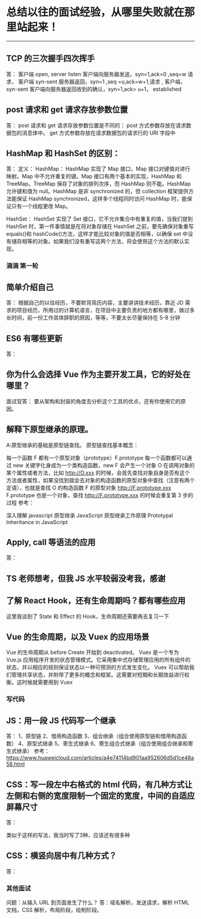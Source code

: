 # 总结以往的面试经验，从哪里失败就在那里站起来！

<hr>

## TCP 的三次握手四次挥手

答：
客户端 open, server listen
客户端向服务器发送，syn=1,ack=0 ,seq=w 请求， 客户端 syn-sent
服务器返回，syn=1 ,seq =u,ack=w+1,请求 , 客户端，syn-sent
客户端向服务器返回收到的确认，syn=1,ack= u+1， established

## post 请求和 get 请求存放参数位置

答：
post 请求和 get 请求存放参数位置是不同的：
post 方式参数存放在请求数据包的消息体中。 get 方式参数存放在请求数据包的请求行的 URI 字段中

## HashMap 和 HashSet 的区别：

答：
定义：
HashMap： HashMap 实现了 Map 接口，Map 接口对键值对进行映射。Map 中不允许重复的键。Map 接口有两个基本的实现，HashMap 和 TreeMap。TreeMap 保存了对象的排列次序，而 HashMap 则不能。HashMap 允许键和值为 null。HashMap 是非 synchronized 的，但 collection 框架提供方法能保证 HashMap synchronized，这样多个线程同时访问 HashMap 时，能保证只有一个线程更改 Map。

HashSet： HashSet 实现了 Set 接口，它不允许集合中有重复的值，当我们提到 HashSet 时，第一件事情就是在将对象存储在 HashSet 之前，要先确保对象重写 equals()和 hashCode()方法，这样才能比较对象的值是否相等，以确保 set 中没有储存相等的对象。如果我们没有重写这两个方法，将会使用这个方法的默认实现。

### 滴滴 第一轮

## 简单介绍自己

答：
根据自己的以往经历，不要默背简历内容，主要讲讲技术经历，靠近 JD 需求的项目经历，所用过的计算机语言，在项目中主要负责的地方都有哪里，做过多长时间，前一份工作具体辞职的原因，等等，不要太长尽量保持在 5-8 分钟

## ES6 有哪些更新

答：

## 你为什么会选择 Vue 作为主要开发工具，它的好处在哪里？

面试官答：
要从架构和封装的角度去分析这个工具的优点，还有你使用它的原因。

## 解释下原型继承的原理。

A:原型继承的基础是原型链查找。 原型链查找基本概念：

每一个函数 F 都有一个原型对象（prototype）F.prototype
每一个函数都可以通过 new 关键字化身成为一个类构造函数，new F 会产生一个对象 O
在调用对象的某个属性或者方法，比如 http://O.xxx 的时候，会首先查找对象自身是否有这个方法或者属性，如果没找到就会去对象的构造函数的原型对象中查找（注意有两个定语），也就是查找 O 的构造函数 F 的原型对象 http://F.prototype.xxx
F.prototype 也是一个对象，查找 http://F.prototype.xxx 的时候会重复第 3 步的过程
参考：

深入理解 javascript 原型继承
JavaScript 原型继承工作原理
Prototypal Inheritance in JavaScript

## Apply, call 等语法的应用

答：

## TS 老师想考，但我 JS 水平较弱没考我，感谢

## 了解 React Hook，还有生命周期吗？都有哪些应用

这里我谈到了 State 和 Effect 的 Hook，生命周期还需要再去复习一下

## Vue 的生命周期，以及 Vuex 的应用场景

Vue 的生命周期从 before Create 开始到 deactivated。
Vuex 是一个专为 Vue.js 应用程序开发的状态管理模式。它采用集中式存储管理应用的所有组件的状态，并以相应的规则保证状态以一种可预测的方式发生变化。
Vuex 可以帮助我们管理共享状态，并附带了更多的概念和框架。这需要对短期和长期效益进行权衡。这时候就需要用到 Vuex

### 写代码

## JS：用一段 JS 代码写一个继承

答：
1、原型链
2、借用构造函数
3、组合继承（组合使用原型链和借用构造函数）
4、原型式继承
5、寄生式继承
6、寄生组合式继承（组合使用组合继承和寄生式继承）
参考：https://www.huaweicloud.com/articles/a4e74114bd901aa952606d5d1ce48a58.html

## CSS：写一段左中右格式的 html 代码，有几种方式让左侧和右侧的宽度限制一个固定的宽度，中间的自适应屏幕尺寸

答：

<div class="d-flex justify-space-between">
    <div style="width:xx;"></div>
    <div></div>
    <div style="width:xx;"></div>
</div>
类似于这样的写法，我当时写了3种，应该还有很多种

## CSS：横竖向居中有几种方式？

答：

### 其他面试

问题：从输入 URL 到页面发生了什么？
答：域名解析，发送请求，解析 HTML 文档，CSS 解析，布局阶段，绘制阶段。
